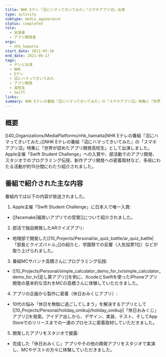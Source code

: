 ```yaml
---
title: NHK Eテレ『沼にハマってきいてみた』「スマホアプリ沼」出演
type: activity
subtype: media_appearance
status: completed
role:
  - 出演者
  - アプリ開発者
orgs:
  - nhk_hamatta
start_date: 2021-05-18
end_date: 2021-08-17
tags:
  - テレビ出演
  - NHK
  - Eテレ
  - 沼にハマってきいてみた
  - アプリ開発
  - 高校生
  - Swift
links: 
summary: NHK Eテレの番組『沼にハマってきいてみた』の「スマホアプリ沼」特集に「世界が認めたアプリ開発高校生」として出演。Apple主催「Swift Student Challenge」入賞、部活でのARクイズアプリ開発、MCサバンナ高橋さんへのプログラミング伝授、新作アプリ「休日おみくじ」の企画から製作までの密着取材など、約15分間にわたり紹介された。
---
```

## 概要
[[40_Organizations/MediaPlatforms/nhk_hamatta|NHK Eテレの番組『沼にハマってきいてみた』]]NHK Eテレの番組『沼にハマってきいてみた』の「スマホアプリ沼」特集に「世界が認めたアプリ開発高校生」として出演しました。
Apple主催「Swift Student Challenge」への入賞や、部活動でのアプリ開発、スタジオでのプログラミング伝授、新作アプリ開発への密着取材など、多岐にわたる活動が約15分間にわたり紹介されました。

## 番組で紹介された主な内容

番組内では以下の内容が放送されました。

1. Apple主催「Swift Student Challenge」に日本人で唯一入賞:
- [[facemake|福笑いアプリでの受賞]]について紹介されました。
2. 部活で独自開発したARクイズアプリ:
- 地理部で開発した[[10_Projects/Personal/ar_quiz_battle/ar_quiz_battle|「部長とクイズバトル」]]の紹介と、学園祭での反響（人気投票1位）などが取り上げられました。
3. 番組MCサバンナ高橋さんにプログラミング伝授:
- [[10_Projects/Personal/simple_calculator_demo_for_tv/simple_calculator_demo_for_tv|足し算アプリ]]を例に、XcodeとSwiftを使ったiPhoneアプリ開発の基本的な流れをMCの高橋さんに体験していただきました。
4. アプリの企画から製作に密着（休日おみくじアプリ）:
- 10代の悩み「休日を無駄に過ごしてしまう」を解決するアプリとして[[10_Projects/Personal/holiday_omikuji/holiday_omikuji|「休日おみくじ」アプリ]]を発案。アイデア出しから、デザイン、実装、テスト、そしてApp Storeでのリリースまでの一連のプロセスに密着取材していただきました。
5. 開発したアプリをスタジオで披露:
- 完成した「休日おみくじ」アプリやその他の開発アプリをスタジオで実演し、MCやゲストの方々に体験していただきました。
